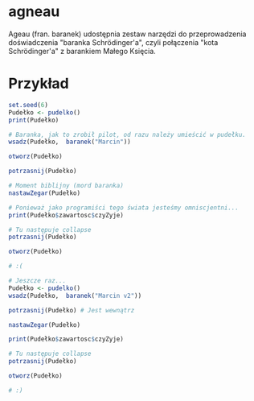 # agneau

Ageau (fran. baranek) udostępnia zestaw narzędzi do przeprowadzenia doświadczenia "baranka Schrödinger'a", czyli połączenia 
"kota Schrödinger'a" z barankiem Małego Księcia.

# Przykład

```r
set.seed(6)
Pudełko <- pudelko()
print(Pudełko)

# Baranka, jak to zrobił pilot, od razu należy umieścić w pudełku.
wsadz(Pudełko,  baranek("Marcin"))

otworz(Pudełko)

potrzasnij(Pudełko)

# Moment biblijny (mord baranka)
nastawZegar(Pudełko)

# Ponieważ jako programiści tego świata jesteśmy omniscjentni...
print(Pudełko$zawartosc$czyZyje)

# Tu następuje collapse
potrzasnij(Pudełko)

otworz(Pudełko)

# :(

# Jeszcze raz...
Pudełko <- pudelko()
wsadz(Pudełko,  baranek("Marcin v2"))

potrzasnij(Pudełko) # Jest wewnątrz

nastawZegar(Pudełko) 

print(Pudełko$zawartosc$czyZyje)

# Tu następuje collapse
potrzasnij(Pudełko)

otworz(Pudełko)

# :)
```
